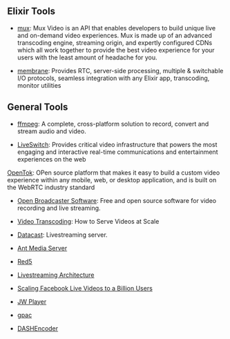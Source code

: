 ## Elixir Tools

- [mux](mux.com): Mux Video is an API that enables developers to build unique live and on-demand video experiences. Mux is made up of an advanced transcoding engine, streaming origin, and expertly configured CDNs which all work together to provide the best video experience for your users with the least amount of headache for you.

- [membrane](https://membrane.stream/): Provides RTC, server-side processing, multiple & switchable I/O protocols, seamless integration with any Elixir app, transcoding, monitor utilities

## General Tools

- [ffmpeg](https://ffmpeg.org/): A complete, cross-platform solution to record, convert and stream audio and video.

- [LiveSwitch](https://www.liveswitch.io/): Provides critical video infrastructure that powers the most engaging and interactive real-time communications and entertainment experiences on the web

[OpenTok](https://github.com/opentok): OPen source platform that makes it easy to build a custom video experience within any mobile, web, or desktop application, and is built on the WebRTC industry standard

- [Open Broadcaster Software](https://obsproject.com/): Free and open source software for video recording and live streaming.
- [Video Transcoding](https://www.egnyte.com/blog/post/transcoding-how-we-serve-videos-at-scale/): How to Serve Videos at Scale

- [Datacast](https://www.dacast.com/): Livestreaming server.

- [Ant Media Server](https://github.com/ant-media/Ant-Media-Server)

- [Red5](https://github.com/red5pro)

- [Livestreaming Architecture](https://www.youtube.com/watch?v=RvsaosnEHWc)

- [Scaling Facebook Live Videos to a Billion Users ](https://www.youtube.com/watch?v=IO4teCbHvZw)
- [JW Player](https://www.jwplayer.com/live-streaming/)

- [gpac](https://github.com/gpac/gpac)

- [DASHEncoder](https://github.com/slederer/DASHEncoder)
